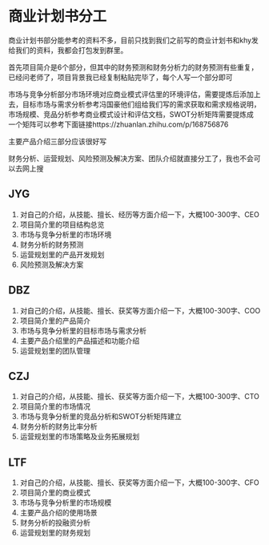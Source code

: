# 商业计划书分工

商业计划书部分能参考的资料不多，目前只找到我们之前写的商业计划书和khy发给我们的资料，我都会打包发到群里。

首先项目简介是6个部分，但其中的财务预测和财务分析力的财务预测有些重复，已经问老师了，项目背景我已经复制粘贴完毕了，每个人写一个部分即可

市场与竞争分析部分市场环境对应商业模式评估里的环境评估，需要提炼后添加上去，目标市场与需求分析参考冯国豪他们组给我们写的需求获取和需求规格说明，市场规模、竞品分析参考商业模式设计和评估文档，SWOT分析矩阵需要提炼成一个矩阵可以参考下面链接https://zhuanlan.zhihu.com/p/168756876

主要产品介绍三部分应该很好写

财务分析、运营规划、风险预测及解决方案、团队介绍就直接分工了，我也不会可以去网上搜

## JYG

1. 对自己的介绍，从技能、擅长、经历等方面介绍一下，大概100-300字、CEO
2. 项目简介里的项目结构总览
3. 市场与竞争分析里的市场环境
4. 财务分析的财务预测
5. 运营规划里的产品开发规划
6. 风险预测及解决方案

## DBZ

1. 对自己的介绍，从技能、擅长、获奖等方面介绍一下，大概100-300字、COO
2. 项目简介里的产品简介
3. 市场与竞争分析里的目标市场与需求分析
4. 主要产品介绍里的产品描述和功能介绍
5. 运营规划里的团队管理

## CZJ

1. 对自己的介绍，从技能、擅长、获奖等方面介绍一下，大概100-300字、CTO
2. 项目简介里的市场情况
3. 市场与竞争分析里的竞品分析和SWOT分析矩阵建立
4. 财务分析的财务比率分析
5. 运营规划里的市场策略及业务拓展规划

## LTF

1. 对自己的介绍，从技能、擅长、获奖等方面介绍一下，大概100-300字、CFO
2. 项目简介里的商业模式
3. 市场与竞争分析里的市场规模
4. 主要产品介绍的使用场景
5. 财务分析的投融资分析
6. 运营规划里的财务规划



